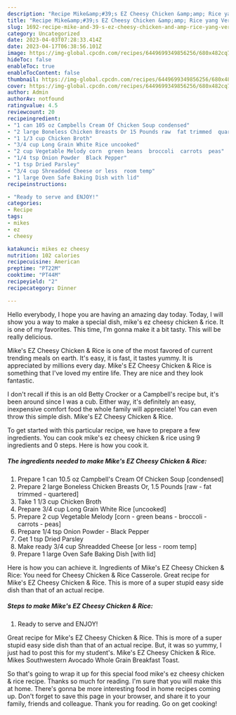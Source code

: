 ```yaml
---
description: "Recipe Mike&amp;#39;s EZ Cheesy Chicken &amp;amp; Rice yang Very Delicious"
title: "Recipe Mike&amp;#39;s EZ Cheesy Chicken &amp;amp; Rice yang Very Delicious"
slug: 1692-recipe-mike-and-39-s-ez-cheesy-chicken-and-amp-rice-yang-very-delicious
category: Uncategorized
date: 2023-04-03T07:28:33.414Z
date: 2023-04-17T06:38:56.101Z
image: https://img-global.cpcdn.com/recipes/6449699349856256/680x482cq70/mikes-ez-cheesy-chicken-rice-recipe-main-photo.jpg
hideToc: false
enableToc: true
enableTocContent: false
thumbnail: https://img-global.cpcdn.com/recipes/6449699349856256/680x482cq70/mikes-ez-cheesy-chicken-rice-recipe-main-photo.jpg
cover: https://img-global.cpcdn.com/recipes/6449699349856256/680x482cq70/mikes-ez-cheesy-chicken-rice-recipe-main-photo.jpg
author: Admin
authorAv: notfound
ratingvalue: 4.5
reviewcount: 20
recipeingredient:
- "1 can 105 oz Campbells Cream Of Chicken Soup condensed"
- "2 large Boneless Chicken Breasts Or 15 Pounds raw  fat trimmed  quartered"
- "1 1/3 cup Chicken Broth"
- "3/4 cup Long Grain White Rice uncooked"
- "2 cup Vegetable Melody corn  green beans  broccoli  carrots  peas"
- "1/4 tsp Onion Powder  Black Pepper"
- "1 tsp Dried Parsley"
- "3/4 cup Shreadded Cheese or less  room temp"
- "1 large Oven Safe Baking Dish with lid"
recipeinstructions:

- "Ready to serve and ENJOY!"
categories:
- Recipe
tags:
- mikes
- ez
- cheesy

katakunci: mikes ez cheesy 
nutrition: 102 calories
recipecuisine: American
preptime: "PT22M"
cooktime: "PT44M"
recipeyield: "2"
recipecategory: Dinner

---
```



Hello everybody, I hope you are having an amazing day today. Today, I will show you a way to make a special dish, mike&#39;s ez cheesy chicken &amp; rice. It is one of my favorites. This time, I'm gonna make it a bit tasty. This will be really delicious.

Mike&#39;s EZ Cheesy Chicken &amp; Rice is one of the most favored of current trending meals on earth. It's easy, it is fast, it tastes yummy. It is appreciated by millions every day. Mike&#39;s EZ Cheesy Chicken &amp; Rice is something that I've loved my entire life. They are nice and they look fantastic.

I don&#39;t recall if this is an old Betty Crocker or a Campbell&#39;s recipe but, it&#39;s been around since I was a cub. Either way, it&#39;s definitely an easy, inexpensive comfort food the whole family will appreciate! You can even throw this simple dish. Mike&#39;s EZ Cheesy Chicken &amp; Rice.


To get started with this particular recipe, we have to prepare a few ingredients. You can cook mike&#39;s ez cheesy chicken &amp; rice using 9 ingredients and 0 steps. Here is how you cook it.

<!--inarticleads1-->

##### The ingredients needed to make Mike&#39;s EZ Cheesy Chicken &amp; Rice:

1. Prepare 1 can 10.5 oz Campbell&#39;s Cream Of Chicken Soup [condensed]
1. Prepare 2 large Boneless Chicken Breasts Or, 1.5 Pounds [raw - fat trimmed - quartered]
1. Take 1 1/3 cup Chicken Broth
1. Prepare 3/4 cup Long Grain White Rice [uncooked]
1. Prepare 2 cup Vegetable Melody [corn - green beans - broccoli - carrots - peas]
1. Prepare 1/4 tsp Onion Powder - Black Pepper
1. Get 1 tsp Dried Parsley
1. Make ready 3/4 cup Shreadded Cheese [or less - room temp]
1. Prepare 1 large Oven Safe Baking Dish [with lid]


Here is how you can achieve it. Ingredients of Mike&#39;s EZ Cheesy Chicken &amp; Rice: You need for Cheesy Chicken &amp; Rice Casserole. Great recipe for Mike&#39;s EZ Cheesy Chicken &amp; Rice. This is more of a super stupid easy side dish than that of an actual recipe. 

<!--inarticleads2-->

##### Steps to make Mike&#39;s EZ Cheesy Chicken &amp; Rice:


1. Ready to serve and ENJOY!

Great recipe for Mike&#39;s EZ Cheesy Chicken &amp; Rice. This is more of a super stupid easy side dish than that of an actual recipe. But, it was so yummy, I just had to post this for my student&#39;s. Mike&#39;s EZ Cheesy Chicken &amp; Rice. Mikes Southwestern Avocado Whole Grain Breakfast Toast. 

So that's going to wrap it up for this special food mike&#39;s ez cheesy chicken &amp; rice recipe. Thanks so much for reading. I'm sure that you will make this at home. There's gonna be more interesting food in home recipes coming up. Don't forget to save this page in your browser, and share it to your family, friends and colleague. Thank you for reading. Go on get cooking!
